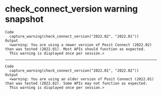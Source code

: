 # check_connect_version warning snapshot

    Code
      capture_warning(check_connect_version("2022.02", "2022.01"))
    Output
      <warning: You are using a newer version of Posit Connect (2022.02) than was tested (2022.01). Most APIs should function as expected.
      This warning is displayed once per session.>

---

    Code
      capture_warning(check_connect_version("2022.01", "2022.02"))
    Output
      <warning: You are using an older version of Posit Connect (2022.01) than was tested (2022.02). Some APIs may not function as expected.
      This warning is displayed once per session.>

